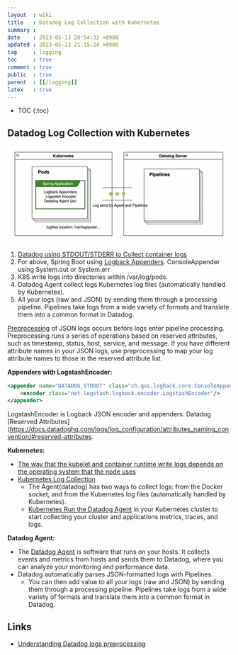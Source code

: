 ```yaml
---
layout  : wiki
title   : Datadog Log Collection with Kubernetes
summary : 
date    : 2023-05-13 20:54:32 +0900
updated : 2023-05-13 21:15:24 +0900
tag     : logging
toc     : true
comment : true
public  : true
parent  : [[/logging]]
latex   : true
---
```

* TOC
{:toc}

## Datadog Log Collection with Kubernetes

![](/resource/wiki/logging-datadog-pipelines/datadog.png)

1. [Datadog using STDOUT/STDERR to Collect container logs](https://docs.datadoghq.com/logs/guide/container-agent-to-tail-logs-from-host/?tab=kubernetes)
2. For above, Spring Boot using [Logback Appenders](https://logback.qos.ch/manual/appenders.html#ConsoleAppender). ConsoleAppender using System.out or System.err
3. K8S write logs into directories within /var/log/pods.
4. Datadog Agent collect logs Kubernetes log files (automatically handled by Kubernetes).
5. All your logs (raw and JSON) by sending them through a processing pipeline. Pipelines take logs from a wide variety of formats and translate them into a common format in Datadog.

[Preprocessing](https://docs.datadoghq.com/logs/log_configuration/pipelines/?tab=source#preprocessing) of JSON logs occurs before logs enter pipeline processing. Preprocessing runs a series of operations based on reserved attributes, such as timestamp, status, host, service, and message. If you have different attribute names in your JSON logs, use preprocessing to map your log attribute names to those in the reserved attribute list.

__Appenders with LogstashEncoder:__

```xml
<appender name="DATADOG_STDOUT" class="ch.qos.logback.core.ConsoleAppender">
    <encoder class="net.logstash.logback.encoder.LogstashEncoder"/>
</appender>
```

LogstashEncoder is Logback JSON encoder and appenders. Datadog [Reserved Attributes](https://docs.datadoghq.com/logs/log_configuration/attributes_naming_convention/#reserved-attributes.

__Kubernetes:__

- [The way that the kubelet and container runtime write logs depends on the operating system that the node uses](https://kubernetes.io/docs/concepts/cluster-administration/logging/#log-location-node)
- [Kubernetes Log Collection](https://docs.datadoghq.com/containers/kubernetes/log/?tab=daemonset#log-collection)  
  - The Agent(datadog) has two ways to collect logs: from the Docker socket, and from the Kubernetes log files (automatically handled by Kubernetes).
  - [Kubernetes Run the Datadog Agent](https://docs.datadoghq.com/containers/kubernetes/) in your Kubernetes cluster to start collecting your cluster and applications metrics, traces, and logs.

__Datadog Agent:__

- The [Datadog Agent](https://docs.datadoghq.com/agent/) is software that runs on your hosts. It collects events and metrics from hosts and sends them to Datadog, where you can analyze your monitoring and performance data.
- Datadog automatically parses JSON-formatted logs with Pipelines.
  - You can then add value to all your logs (raw and JSON) by sending them through a processing pipeline. Pipelines take logs from a wide variety of formats and translate them into a common format in Datadog.

## Links

- [Understanding Datadog logs preprocessing](https://arapulido.github.io/blog/2022/03/11/datadog-log-preprocessing/)
